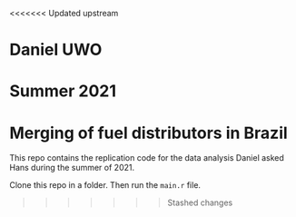<<<<<<< Updated upstream
# Daniel UWO
Summer 2021
=======
# Merging of fuel distributors in Brazil

This repo contains the replication code for the data analysis Daniel asked Hans during the summer of 2021.

Clone this repo in a folder. Then run the `main.r` file.
>>>>>>> Stashed changes
